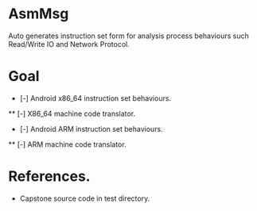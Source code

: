 AsmMsg
======

Auto generates instruction set form for analysis process behaviours such Read/Write IO and Network Protocol.

Goal
=====

* [-] Android x86_64 instruction set behaviours.

** [-] X86_64 machine code translator.

* [-] Android ARM    instruction set behaviours.

** [-] ARM machine code translator.


References.
==========

* Capstone source code in test directory.
